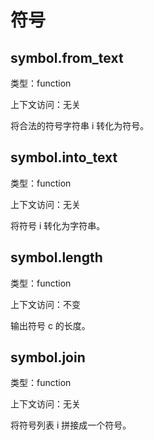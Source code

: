 # 符号

## symbol.from_text

类型：function

上下文访问：无关

将合法的符号字符串 i 转化为符号。

## symbol.into_text

类型：function

上下文访问：无关

将符号 i 转化为字符串。

## symbol.length

类型：function

上下文访问：不变

输出符号 c 的长度。

## symbol.join

类型：function

上下文访问：无关

将符号列表 i 拼接成一个符号。
